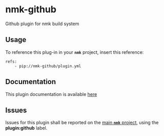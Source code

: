 # nmk-github
Github plugin for nmk build system

## Usage

To reference this plug-in in your **`nmk`** project, insert this reference:
```
refs:
    - pip://nmk-github/plugin.yml
```

## Documentation

This plugin documentation is available [here](https://github.com/dynod/nmk/wiki/nmk-github-plugin)

## Issues

Issues for this plugin shall be reported on the [main  **`nmk`** project](https://github.com/dynod/nmk/issues), using the **plugin:github** label.
